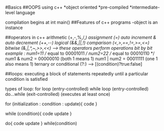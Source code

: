 #Basics
##OOPS using c++
*object oriented
*pre-compiled
*intermediate-level language

compilation begins at int main()
##Features of c++ programs
-object is an instance

##operators in c++
arithmetic (+,-,%,/,*)
assignment (=)
auto increment & auto decrement (++,--)
logical (&&,||,!)
comparison (<,>,==,!=,>=,<=)
bitwise (&,|,^,~,>>,<<) --> these operators perform operations bit by bit
    example : num1=11 /* equal to 00001011 */
              num2=22 /* equal to 00010110 */
              num1 & num2 =  00000010  (both 1 means 1)
              num1 | num2 =  00011111  (one 1 also means 1)
ternary or conditional (?:)  --> [(condition)?true:false]

##loops: executing a block of statements repeatedly until a particular condition is satisfied

types of loop:
    for loop (entry-controlled)
    while loop (entry-controlled)
    do...while (exit-controlled) (executes at least once)

for (initialization : condition : update){
    code
}

while (condition){
    code
    update
}

do{
    code
    update
}
while(condition)